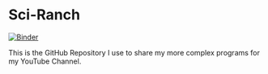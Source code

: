 # Sci-Ranch

[![Binder](https://mybinder.org/badge_logo.svg)](https://mybinder.org/v2/gh/We-Gold/Sci-Ranch/master)

This is the GitHub Repository I use to share my more complex programs for my YouTube Channel.
